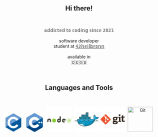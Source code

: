 <br><h2 align="center">Hi there!</h2><br>

<div align="center">

𝕒𝕕𝕕𝕚𝕔𝕥𝕖𝕕 𝕥𝕠 𝕔𝕠𝕕𝕚𝕟𝕘 𝕤𝕚𝕟𝕔𝕖 𝟚𝟘𝟚𝟙 </br>
</br>
software developer</br>
student at <a href="https://www.42heilbronn.de/en/">𝟜𝟚𝕙𝕖𝕚𝕝𝕓𝕣𝕠𝕟𝕟</a></br>
</br>
available in</br>
🇩🇪🇬🇧 
</br>

</div>

<br><h2 align="center">Languages and Tools</h2><br>

<div align="center">
	<img src="https://github.com/devicons/devicon/blob/master/icons/c/c-original.svg" title="C" alt="C" width="60" height="60"/>&nbsp;
	<img src="https://github.com/devicons/devicon/blob/master/icons/cplusplus/cplusplus-original.svg" title="CPP" alt="CPP" width="60" height="60"/>&nbsp;
	<img src="https://github.com/devicons/devicon/blob/master/icons/nodejs/nodejs-original-wordmark.svg" title="NodeJS" alt="NodeJS" width="80" height="80"/>&nbsp;
	<img src="https://github.com/devicons/devicon/blob/master/icons/docker/docker-original.svg" title="Docker" **alt="Docker" width="80" height="80"/>
	<img src="https://github.com/devicons/devicon/blob/master/icons/git/git-original-wordmark.svg" title="Git" **alt="Git" width="80" height="80"/>&nbsp;
  <img src="https://upload.wikimedia.org/wikipedia/commons/thumb/1/1f/Python_logo_01.svg/800px-Python_logo_01.svg.png" title="Git" **alt="Git" width="80" height="80"/>&nbsp;


</div>


